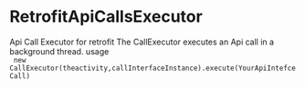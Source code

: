 # RetrofitApiCallsExecutor
Api Call Executor for retrofit
The CallExecutor executes an Api call in a background thread.
usage
<br>
<code>
  new CallExecutor(theactivity,callInterfaceInstance).execute(YourApiIntefceCall)  
</code>
